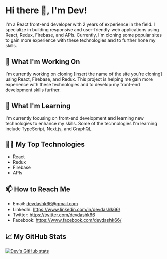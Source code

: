# Hi there 👋, I'm Dev!

I'm a React front-end developer with 2 years of experience in the field. I specialize in building responsive and user-friendly web applications using React, Redux, Firebase, and APIs. Currently, I'm cloning some popular sites to gain more experience with these technologies and to further hone my skills.

## 🔭 What I'm Working On

I'm currently working on cloning [insert the name of the site you're cloning] using React, Firebase, and Redux. This project is helping me gain more experience with these technologies and to develop my front-end development skills further.

## 🌱 What I'm Learning

I'm currently focusing on front-end development and learning new technologies to enhance my skills. Some of the technologies I'm learning include TypeScript, Next.js, and GraphQL.

## 👨‍💻 My Top Technologies

- React
- Redux
- Firebase
- APIs

## 📫 How to Reach Me

- Email: devdashk66@gmail.com
- LinkedIn: https://www.linkedin.com/in/devdashk66/
- Twitter: https://twitter.com/devdashk66
- Facebook: https://www.facebook.com/devdashk66/

## 📈 My GitHub Stats

[![Dev's GitHub stats](https://github-readme-stats.vercel.app/api?username=devdashk66)](https://github.com/devdashk66/github-readme-stats)

